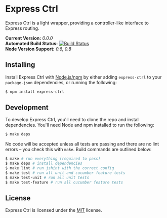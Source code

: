 
Express Ctrl
============

Express Ctrl is a light wrapper, providing a controller-like interface to Express routing.

**Current Version:** *0.0.0*  
**Automated Build Status:** [![Build Status][travis-status]][travis]  
**Node Version Support:** *0.6, 0.8*


Installing
----------

Install Express Ctrl with [Node.js/npm][node] by either adding `express-ctrl` to your `package.json` dependencies, or running the following:

```sh
$ npm install express-ctrl
```


Development
-----------

To develop Express Ctrl, you'll need to clone the repo and install dependencies. You'll need Node and npm installed to run the following:

```sh
$ make deps
```

No code will be accepted unless all tests are passing and there are no lint errors – you check this with `make`. Build commands are outlined below:

```sh
$ make # run everything (required to pass)
$ make deps # install dependencies
$ make lint # run jshint with the correct config
$ make test # run all unit and cucumber feature tests
$ make test-unit # run all unit tests
$ make test-feature # run all cucumber feature tests
```


License
-------

Express Ctrl is licensed under the [MIT][mit] license.



[mit]: http://opensource.org/licenses/mit-license.php
[node]: http://nodejs.org/
[travis]: https://secure.travis-ci.org/rowanmanning/express-ctrl
[travis-status]: https://secure.travis-ci.org/rowanmanning/express-ctrl.png?branch=master

